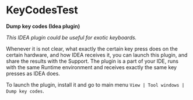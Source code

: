 # KeyCodesTest
**Dump key codes (Idea plugin)**

*This IDEA plugin could be useful for exotic keyboards.*

Whenever it is not clear, what exactly the certain key press does on the certain hardware,
and how IDEA receives it, you can launch this plugin, and share the results with the Support. The plugin
is a part of your IDE, runs with the same Runtime environment and receives exactly the same key presses
as IDEA does.

To launch the plugin, install it and go to main menu `View | Tool windows | Dump key codes`.
